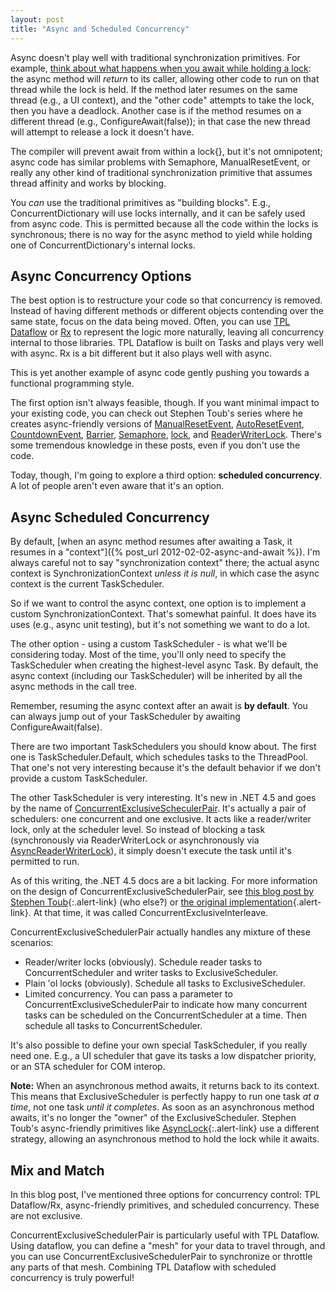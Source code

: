 ```yaml
---
layout: post
title: "Async and Scheduled Concurrency"
---
```

Async doesn't play well with traditional synchronization primitives. For example, [think about what happens when you await while holding a lock](http://stackoverflow.com/questions/7612602/why-cant-i-use-the-await-operator-within-the-body-of-a-lock-statement): the async method will _return_ to its caller, allowing other code to run on that thread while the lock is held. If the method later resumes on the same thread (e.g., a UI context), and the "other code" attempts to take the lock, then you have a deadlock. Another case is if the method resumes on a different thread (e.g.,  ConfigureAwait(false)); in that case the new thread will attempt to release a lock it doesn't have.

The compiler will prevent await from within a lock{}, but it's not omnipotent; async code has similar problems with Semaphore, ManualResetEvent, or really any other kind of traditional synchronization primitive that assumes thread affinity and works by blocking.

<div class="alert alert-info" markdown="1">
<i class="fa fa-hand-o-right fa-2x pull-left"></i>

You _can_ use the traditional primitives as "building blocks". E.g., ConcurrentDictionary will use locks internally, and it can be safely used from async code. This is permitted because all the code within the locks is synchronous; there is no way for the async method to yield while holding one of ConcurrentDictionary's internal locks.
</div>

## Async Concurrency Options

The best option is to restructure your code so that concurrency is removed. Instead of having different methods or different objects contending over the same state, focus on the data being moved. Often, you can use [TPL Dataflow](http://msdn.microsoft.com/en-us/devlabs/gg585582.aspx) or [Rx](http://msdn.microsoft.com/en-us/data/gg577609.aspx) to represent the logic more naturally, leaving all concurrency internal to those libraries. TPL Dataflow is built on Tasks and plays very well with async. Rx is a bit different but it also plays well with async.

<div class="alert alert-info" markdown="1">
<i class="fa fa-hand-o-right fa-2x pull-left"></i>

This is yet another example of async code gently pushing you towards a functional programming style.
</div>

The first option isn't always feasible, though. If you want minimal impact to your existing code, you can check out Stephen Toub's series where he creates async-friendly versions of [ManualResetEvent](http://blogs.msdn.com/b/pfxteam/archive/2012/02/11/10266920.aspx), [AutoResetEvent](http://blogs.msdn.com/b/pfxteam/archive/2012/02/11/10266923.aspx), [CountdownEvent](http://blogs.msdn.com/b/pfxteam/archive/2012/02/11/10266930.aspx), [Barrier](http://blogs.msdn.com/b/pfxteam/archive/2012/02/11/10266932.aspx), [Semaphore](http://blogs.msdn.com/b/pfxteam/archive/2012/02/12/10266983.aspx), [lock](http://blogs.msdn.com/b/pfxteam/archive/2012/02/12/10266988.aspx), and [ReaderWriterLock](http://blogs.msdn.com/b/pfxteam/archive/2012/02/12/building-async-coordination-primitives-part-7-asyncreaderwriterlock.aspx). There's some tremendous knowledge in these posts, even if you don't use the code.

Today, though, I'm going to explore a third option: **scheduled concurrency**. A lot of people aren't even aware that it's an option.

## Async Scheduled Concurrency

By default, [when an async method resumes after awaiting a Task, it resumes in a "context"]({% post_url 2012-02-02-async-and-await %}). I'm always careful not to say "synchronization context" there; the actual async context is SynchronizationContext _unless it is null_, in which case the async context is the current TaskScheduler.

So if we want to control the async context, one option is to implement a custom SynchronizationContext. That's somewhat painful. It does have its uses (e.g., async unit testing), but it's not something we want to do a lot.

The other option - using a custom TaskScheduler - is what we'll be considering today. Most of the time, you'll only need to specify the TaskScheduler when creating the highest-level async Task. By default, the async context (including our TaskScheduler) will be inherited by all the async methods in the call tree.

<div class="alert alert-info" markdown="1">
<i class="fa fa-hand-o-right fa-2x pull-left"></i>

Remember, resuming the async context after an await is **by default**. You can always jump out of your TaskScheduler by awaiting ConfigureAwait(false).
</div>

There are two important TaskSchedulers you should know about. The first one is TaskScheduler.Default, which schedules tasks to the ThreadPool. That one's not very interesting because it's the default behavior if we don't provide a custom TaskScheduler.

The other TaskScheduler is very interesting. It's new in .NET 4.5 and goes by the name of [ConcurrentExclusiveScheculerPair](http://msdn.microsoft.com/en-us/library/system.threading.tasks.concurrentexclusiveschedulerpair(v=VS.110).aspx). It's actually a pair of schedulers: one concurrent and one exclusive. It acts like a reader/writer lock, only at the scheduler level. So instead of blocking a task (synchronously via ReaderWriterLock or asynchronously via [AsyncReaderWriterLock](http://blogs.msdn.com/b/pfxteam/archive/2012/02/12/building-async-coordination-primitives-part-7-asyncreaderwriterlock.aspx)), it simply doesn't execute the task until it's permitted to run.

<div class="alert alert-info" markdown="1">
<i class="fa fa-hand-o-right fa-2x pull-left"></i>

As of this writing, the .NET 4.5 docs are a bit lacking. For more information on the design of ConcurrentExclusiveSchedulerPair, see [this blog post by Stephen Toub](http://blogs.msdn.com/b/pfxteam/archive/2010/04/08/9990422.aspx){:.alert-link} (who else?) or [the original implementation](http://code.msdn.microsoft.com/Samples-for-Parallel-b4b76364/sourcecode?fileId=44488&pathId=2072038893){.alert-link}. At that time, it was called ConcurrentExclusiveInterleave.
</div>

ConcurrentExclusiveSchedulerPair actually handles any mixture of these scenarios:

- Reader/writer locks (obviously). Schedule reader tasks to ConcurrentScheduler and writer tasks to ExclusiveScheduler.
- Plain 'ol locks (obviously). Schedule all tasks to ExclusiveScheduler.
- Limited concurrency. You can pass a parameter to ConcurrentExclusiveSchedulerPair to indicate how many concurrent tasks can be scheduled on the ConcurrentScheduler at a time. Then schedule all tasks to ConcurrentScheduler.

It's also possible to define your own special TaskScheduler, if you really need one. E.g., a UI scheduler that gave its tasks a low dispatcher priority, or an STA scheduler for COM interop.

<div class="alert alert-danger" markdown="1">
<i class="fa fa-exclamation-triangle fa-3x pull-left"></i>

**Note:** When an asynchronous method awaits, it returns back to its context. This means that ExclusiveScheduler is perfectly happy to run one task _at a time_, not one task _until it completes_. As soon as an asynchronous method awaits, it's no longer the "owner" of the ExclusiveScheduler. Stephen Toub's async-friendly primitives like [AsyncLock](http://blogs.msdn.com/b/pfxteam/archive/2012/02/12/10266988.aspx){:.alert-link} use a different strategy, allowing an asynchronous method to hold the lock while it awaits.
</div>

<!--

<h4>Schedulers, Schedulers, Everywhere!</h4>

<p>Schedulers can actually do much more than just synchronization. They can also specify a context.</p>

<p>The most obvious example is TaskScheduler.FromCurrentSynchronizationContext, which is a TaskScheduler that schedules tasks on the current SynchronizationContext. Await does't use this scheduler because it will use SynchronizationContext directly if it is present.</p>

<p>What about other contexts? Stephen Toub (again) has been there and done that with his <a href="http://blogs.msdn.com/b/pfxteam/archive/2010/04/07/9990421.aspx">StaTaskScheduler</a> (for scheduling tasks to an STA thread for COM interop) and <a href="http://blogs.msdn.com/b/pfxteam/archive/2010/04/09/9990424.aspx">many other interesting schedulers</a>. However, out of all of these, only ConcurrentExclusiveSchedulerPair made it into production.</p>

-->

## Mix and Match

In this blog post, I've mentioned three options for concurrency control: TPL Dataflow/Rx, async-friendly primitives, and scheduled concurrency. These are not exclusive.

ConcurrentExclusiveSchedulerPair is particularly useful with TPL Dataflow. Using dataflow, you can define a "mesh" for your data to travel through, and you can use ConcurrentExclusiveSchedulerPair to synchronize or throttle any parts of that mesh. Combining TPL Dataflow with scheduled concurrency is truly powerful!


